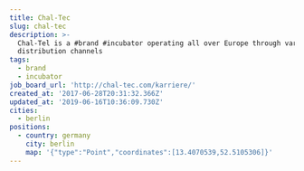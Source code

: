```yaml
---
title: Chal-Tec
slug: chal-tec
description: >-
  Chal-Tel is a #brand #incubator operating all over Europe through various
  distribution channels
tags:
  - brand
  - incubator
job_board_url: 'http://chal-tec.com/karriere/'
created_at: '2017-06-28T20:31:32.366Z'
updated_at: '2019-06-16T10:36:09.730Z'
cities:
  - berlin
positions:
  - country: germany
    city: berlin
    map: '{"type":"Point","coordinates":[13.4070539,52.5105306]}'
---
```


